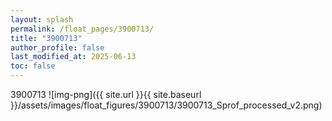 ```yaml
---
layout: splash
permalink: /float_pages/3900713/
title: "3900713"
author_profile: false
last_modified_at: 2025-06-13
toc: false
---
```

 
3900713
![img-png]({{ site.url }}{{ site.baseurl }}/assets/images/float_figures/3900713/3900713_Sprof_processed_v2.png)